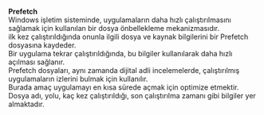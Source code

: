 **Prefetch**<br/>
Windows işletim sisteminde, uygulamaların daha hızlı çalıştırılmasını sağlamak için kullanılan bir dosya önbellekleme mekanizmasıdır.<br/>
ilk kez çalıştırıldığında onunla ilgili dosya ve kaynak bilgilerini bir Prefetch dosyasına kaydeder.<br/>
Bir uygulama tekrar çalıştırıldığında, bu bilgiler kullanılarak daha hızlı açılması sağlanır. <br/>
Prefetch dosyaları, aynı zamanda dijital adli incelemelerde, çalıştırılmış uygulamaların izlerini bulmak için kullanılır.<br/>
Burada amaç uygulamayı en kısa sürede açmak için optimize etmektir.<br/>
Dosya adı, yolu, kaç kez çalıştırıldığı, son çalıştırılma zamanı gibi bilgiler yer almaktadır.<br/>

